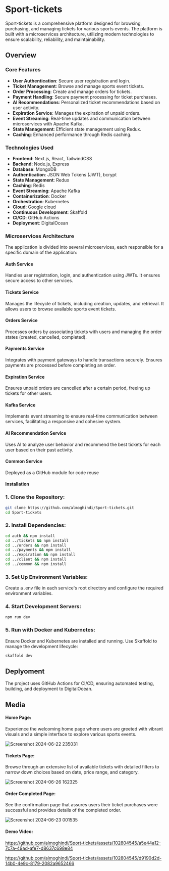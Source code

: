# Sport-tickets

Sport-tickets is a comprehensive platform designed for browsing, purchasing, and managing tickets for various sports events. The platform is built with a microservices architecture, utilizing modern technologies to ensure scalability, reliability, and maintainability.

## Overview

### Core Features

- **User Authentication**: Secure user registration and login.
- **Ticket Management**: Browse and manage sports event tickets.
- **Order Processing**: Create and manage orders for tickets.
- **Payment Handling**: Secure payment processing for ticket purchases.
- **AI Recommendations**: Personalized ticket recommendations based on user activity.
- **Expiration Service**: Manages the expiration of unpaid orders.
- **Event Streaming**: Real-time updates and communication between microservices with Apache Kafka.
- **State Management**: Efficient state management using Redux.
- **Caching**: Enhanced performance through Redis caching.

### Technologies Used

- **Frontend**: Next.js, React, TailwindCSS
- **Backend**: Node.js, Express
- **Database**: MongoDB
- **Authentication**: JSON Web Tokens (JWT), bcrypt
- **State Management**: Redux
- **Caching**: Redis
- **Event Streaming**: Apache Kafka
- **Containerization**: Docker
- **Orchestration**: Kubernetes
- **Cloud**: Google cloud
- **Continuous Development**: Skaffold
- **CI/CD**: GitHub Actions
- **Deployment**: DigitalOcean


### Microservices Architecture

The application is divided into several microservices, each responsible for a specific domain of the application:

#### Auth Service

Handles user registration, login, and authentication using JWTs. It ensures secure access to other services.

#### Tickets Service

Manages the lifecycle of tickets, including creation, updates, and retrieval. It allows users to browse available sports event tickets.

#### Orders Service

Processes orders by associating tickets with users and managing the order states (created, cancelled, completed).

#### Payments Service

Integrates with payment gateways to handle transactions securely. Ensures payments are processed before completing an order.

#### Expiration Service

Ensures unpaid orders are cancelled after a certain period, freeing up tickets for other users.

#### Kafka Service

Implements event streaming to ensure real-time communication between services, facilitating a responsive and cohesive system.

#### AI Recommendation Service

Uses AI to analyze user behavior and recommend the best tickets for each user based on their past activity.

#### Common Service

Deployed as a GitHub module for code reuse


#### Installation

### 1. Clone the Repository:

```bash
git clone https://github.com/almoghindi/Sport-tickets.git
cd Sport-tickets
```

### 2. Install Dependencies:

```bash
cd auth && npm install
cd ../tickets && npm install
cd ../orders && npm install
cd ../payments && npm install
cd ../expiration && npm install
cd ../client && npm install
cd ../common && npm install
```

### 3. Set Up Environment Variables:
Create a .env file in each service's root directory and configure the required environment variables.

### 4. Start Development Servers:

```bash
npm run dev
```

### 5. Run with Docker and Kubernetes:
Ensure Docker and Kubernetes are installed and running. Use Skaffold to manage the development lifecycle:

```bash
skaffold dev
```

## Deplyoment

The project uses GitHub Actions for CI/CD, ensuring automated testing, building, and deployment to DigitalOcean.

## Media
#### Home Page:
Experience the welcoming home page where users are greeted with vibrant visuals and a simple interface to explore various sports events.

![Screenshot 2024-06-22 235031](https://github.com/almoghindi/Sport-tickets/assets/102804545/5d68cf17-f984-44cd-9d06-b2bced0cffd4)

#### Tickets Page:
Browse through an extensive list of available tickets with detailed filters to narrow down choices based on date, price range, and category.

![Screenshot 2024-06-26 162325](https://github.com/almoghindi/Sport-tickets/assets/102804545/25805887-0238-45a6-ac76-08be6d1c7c6b)


#### Order Completed Page:
See the confirmation page that assures users their ticket purchases were successful and provides details of the completed order.

![Screenshot 2024-06-23 001535](https://github.com/almoghindi/Sport-tickets/assets/102804545/64e756e6-c70c-4338-b228-33c0bc29240a)

#### Demo Video:


https://github.com/almoghindi/Sport-tickets/assets/102804545/a5e44a12-7c7a-49ad-afe7-d8637c698e84



https://github.com/almoghindi/Sport-tickets/assets/102804545/d9190d2d-14b0-4e9c-8179-2082a9652466

